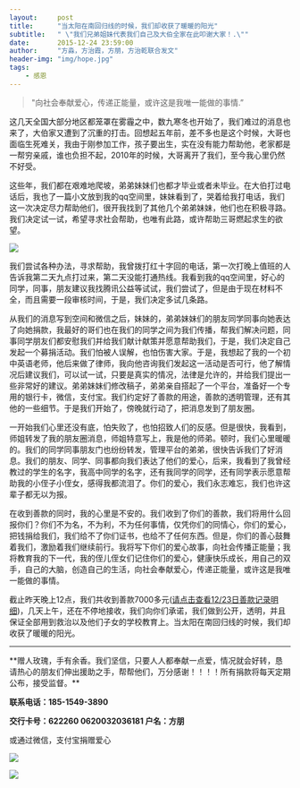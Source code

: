 ```yaml
---
layout:     post
title:      "当太阳在南回归线的时候，我们却收获了暖暖的阳光"
subtitle:   " \"我们兄弟姐妹代表我们自己及大伯全家在此叩谢大家！.\""
date:       2015-12-24 23:59:00
author:     "方淼，方治霞，方朋，方治乾联合发文"
header-img: "img/hope.jpg"
tags:
    - 感恩
---
```


> "向社会奉献爱心，传递正能量，或许这是我唯一能做的事情.”

这几天全国大部分地区都笼罩在雾霾之中，数九寒冬也开始了，我们难过的消息也来了，大伯家又遭到了沉重的打击。回想起五年前，差不多也是这个时候，大哥也面临生死难关，我由于刚参加工作，孩子要出生，实在没有能力帮助他，老家都是一帮穷亲戚，谁也负担不起，2010年的时候，大哥离开了我们，至今我心里仍然不好受。

这些年，我们都在艰难地爬坡，弟弟妹妹们也都才毕业或者未毕业。在大伯打过电话后，我也了一篇小文放到我的qq空间里，妹妹看到了，哭着给我打电话，我们这一次决定尽力帮助他们，很开我找到了其他几个弟弟妹妹，他们也在积极寻路。我们决定试一试，希望寻求社会帮助，也唯有此路，或许帮助三哥燃起求生的欲望。

![](http://paylove.github.io/img/56.pic.jpg)

我们尝试各种办法，寻求帮助，我曾拨打红十字回的电话，第一次打晚上值班的人告诉我第二天九点打过来，第二天没能打通热线。我看到我的qq空间里，好心的同学，同事，朋友建议我找腾讯公益等试试，我们尝试了，但是由于现在材料不全，而且需要一段审核时间，于是，我们决定多试几条路。

从我们的消息写到空间和微信之后，妹妹的，弟弟妹妹们的朋友同学同事向她表达了向她捐款，我最好的哥们也在我们的同学之间为我们传播，帮我们解决问题，同事同学朋友们都安慰我们并给我们献计献策并愿意帮助我们，于是，我们决定自己发起一个募捐活动。我们怕被人误解，也怕伤害大家。于是，我想起了我的一个初中英语老师，他后来做了律师，我向他咨询我们发起这一活动是否可行，他了解情况后建议我们，可以试一试，只要是真实的情况，法律是允许的，并给我们提出一些非常好的建议。弟弟妹妹们修改稿子，弟弟亲自搭起了一个平台，准备好一个专用的银行卡，微信，支付宝。我们约定好了善款的用途，善款的透明管理，还有其他的一些细节。于是我们开始了，傍晚就行动了，把消息发到了朋友圈。

一开始我们心里还没有底，怕失败了，也怕招致人们的反感。但是很快，我看到，师姐转发了我的朋友圈消息，师姐特意写上，我是他的师弟。顿时，我们心里暖暖的。我们的同学同事朋友门也纷纷转发，管理平台的弟弟，很快告诉我们了好消息。我们的朋友、同学、同事都向我们表达了他们的爱心，后来，我看到了我曾经教过的学生的名字，我高中同学的名字，还有我同学的同学，还有同学表示愿意帮助我的小侄子小侄女，感得我都流泪了。你们的爱心，我们永志难忘，我们也许这辈子都无以为报。

在收到善款的同时，我的心里是不安的。我们收到了你们的善款，我们将用什么回报你们？你们不为名，不为利，不为任何事情，仅凭你们的同情心，你们的爱心，把钱捐给我们，我们给不了你们证书，也给不了任何东西。但是，你们的善心鼓舞着我们，激励着我们继续前行。我将写下你们的爱心故事，向社会传播正能量；我将教育我的下一代，我的侄儿侄女们记住你们的爱心，健康快乐成长，用自己的双手，自己的大脑，创造自己的生活，向社会奉献爱心，传递正能量，或许这是我唯一能做的事情。

截止昨天晚上12点，我们共收到善款7000多元([请点击查看12/23日善款记录明细](http://paylove.github.io/2015/12/23/details/))，几天上午，还在不停地接收，我们向你们承诺，我们做到公开，透明，并且保证全部用到救治以及他们子女的学校教育上。当太阳在南回归线的时候，我们却收获了暖暖的阳光。


<hr>
**赠人玫瑰，手有余香。我们坚信，只要人人都奉献一点爱，情况就会好转，恳请热心的朋友们伸出援助之手，帮帮他们，万分感谢！！！！所有捐款将每天定期公布，接受监督。**


**联系电话：185-1549-3890**

**交行卡号：622260 0620032036181 户名：方朋**

或通过微信，支付宝捐赠爱心

![](http://beginman.qiniudn.com/weixin.jpeg)

![](http://beginman.qiniudn.com/zhifubao.jpeg)




